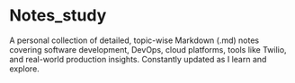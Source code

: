 # Notes_study
A personal collection of detailed, topic-wise Markdown (.md) notes covering software development, DevOps, cloud platforms, tools like Twilio, and real-world production insights. Constantly updated as I learn and explore.
